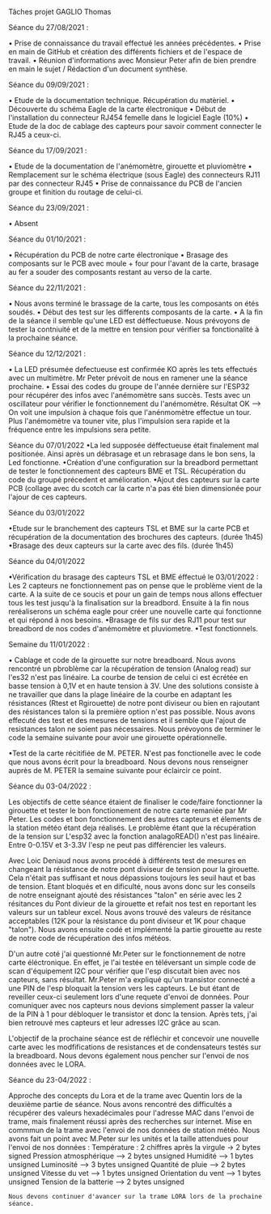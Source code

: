 Tâches projet GAGLIO Thomas

Séance du 27/08/2021 :


• Prise de connaissance du travail effectué les années précédentes.
• Prise en main de GitHub et création des différents fichiers et de l'espace de travail.
• Réunion d'informations avec Monsieur Peter afin de bien prendre en main le sujet / Rédaction d'un document synthèse.


Séance du 09/09/2021 :


• Etude de la documentation technique. Récupération du matèriel.
• Découverte du schéma Eagle de la carte électronique
• Début de l'installation du connecteur RJ454 femelle dans le logiciel Eagle (10%)
• Etude de la doc de cablage des capteurs pour savoir comment connecter le RJ45 a ceux-ci.


Séance du 17/09/2021 :

• Etude de la documentation de l'anémomètre, girouette et pluviomètre
• Remplacement sur le schéma électrique (sous Eagle) des connecteurs RJ11 par des connecteur RJ45
• Prise de connaissance du PCB de l'ancien groupe et finition du routage de celui-ci.  

Séance du 23/09/2021 :

• Absent


Séance du 01/10/2021 :

  • Récupération du PCB de notre carte électronique
  • Brasage des composants sur le PCB avec moule + four pour l'avant de la carte, brasage au fer a souder des composants restant au verso de la carte. 
  
  Séance du 22/11/2021 :
  
  • Nous avons terminé le brassage de la carte, tous les composants on étés soudés. 
  • Début des test sur les differents composants de la carte. 
  • A la fin de la séance il semble qu'une LED est déffectueuse. Nous prévoyons de tester la contniuité et de la mettre en tension pour vérifier sa fonctionalité à la prochaine séance.
  
 
  Séance du 12/12/2021 :
  
• La LED présumée defectueuse est confirmée KO après les tets effectués avec un multimètre. Mr Peter prévoit de nous en ramener une la séance prochaine.
• Essai des codes du groupe de l'année dernière sur l'ESP32 pour récupérer des infos avec l'anémomètre sans succès. Tests avec un oscillateur pour vérifier le fonctionnement du l'anémomètre. Résultat OK --> On voit une impulsion à chaque fois que l'anénmomètre effectue un tour. Plus l'anémomètre va touner vite, plus l'impulsion sera rapide et la fréquence entre les impulsions sera petite.

Séance du 07/01/2022
•La led supposée déffectueuse était finalement mal positionée. Ainsi après un débrasage et un rebrasage dans le bon sens, la Led fonctionne.
•Création d'une configuration sur la breadbord permettant de tester le fonctionnement des capteurs BME et TSL. Récupération du code du groupé précedent et amélioration.
•Ajout des capteurs sur la carte PCB (collage avec du scotch car la carte n'a pas été bien dimensionée pour l'ajour de ces capteurs.

Séance du 03/01/2022

•Etude sur le branchement des capteurs TSL et BME sur la carte PCB et récupération de la documentation des brochures des capteurs. (durée 1h45)
•Brasage des deux capteurs sur la carte avec des fils. (durée 1h45)

Séance du 04/01/2022

•Vérification du brasage des capteurs TSL et BME éffectué le 03/01/2022 : Les 2 capteurs ne fonctionnement pas on pense que le problème vient de la carte. A la suite de ce soucis et pour un gain de temps nous allons effectuer tous les test jusqu'à la finalisation sur la breadbord. Ensuite à la fin nous reréaliserons un schéma eagle pour créer une nouvelle carte qui fonctionne et qui répond à nos besoins.
•Brasage de fils sur des RJ11 pour test sur breadbord de nos codes d'anémomètre et pluviometre.
•Test fonctionnels. 

Semaine du 11/01/2022 : 

• Cablage et code de la girouette sur notre breadboard. Nous avons rencontré un pbroblème car la récupération de tension (Analog read) sur l'es32 n'est pas linéaire. La courbe de tension de celui ci est écrétée en basse tension à 0,1V et en haute tension à 3V. Une des solutions consiste à ne travailler que dans la plage linéaire de la courbe en adaptant les résistances (Rtest et Rgirouette) de notre pont diviseur ou bien en rajoutant des résistances talon si la première option n'est pas possible. Nous avons effecuté des test et des mesures de tensions et il semble que l'ajout de resistances talon ne soient pas nécessaires. Nous prévoyons de terminer le code la semaine suivante pour avoir une girouette opérationnelle. 

•Test de la carte récitifiée de M. PETER. N'est pas fonctionelle avec le code que nous avons écrit pour la breadboard. Nous devons nous renseigner auprès de M. PETER la semaine suivante pour éclaircir ce point. 



Séance du 03-04/2022 : 

Les objectifs de cette séance étaient de finaliser le code/faire fonctionner la girouette et tester le bon fonctionement de notre carte remaniée par Mr Peter. Les codes et bon fonctionnement des autres capteurs et élements de la station météo étant deja réalisés. 
Le problème étant que la récupération de la tension sur L'esp32 avec la fonction analagoREAD() n'est pas linéaire. Entre 0-0.15V et 3-3.3V l'esp ne peut pas différencier les valeurs. 

Avec Loic Deniaud nous avons procédé à différents test de mesures en changeant la résistance de notre pont diviseur de tension pour la girouette. Cela n'était pas suffisant et nous dépassions toujours les seuil haut et bas de tension. Etant bloqués et en dificulté, nous avons donc sur les conseils de notre enseignant ajouté des résistances "talon" en série avec les 2 résitances du Pont divieur de la girouette et refait nos test en reportant les valeurs sur un tableur excel. Nous avons trouvé des valeurs de résitance acceptables (12K pour la résistance du pont diviseur et 1K pour chaque "talon"). Nous avons ensuite codé et implémenté la partie girouette au reste de notre code de récupération des infos météos.

D'un autre coté j'ai questionné Mr.Peter sur le fonctionnement de notre carte éléctronique. En effet, je l'ai testée en téléversant un simple code de scan d'équipement I2C pour vérifier que l'esp discutait bien avec nos capteurs, sans résultat. Mr.Peter m'a expliqué qu'un transistor connecté a une PIN de l'esp bloquait la tension vers les capteurs. Le but étant de reveiller ceux-ci seulement lors d'une requete d'envoi de données. Pour comuniquer avec nos capteurs nous devions simplement passer la valeur de la PIN à 1 pour débloquer le transistor et donc la tension. Après tets, j'ai bien retrouvé mes capteurs et leur adresses I2C grâce au scan. 

L'objectif de la prochaine séance est de réfléchir et concevoir une nouvelle carte avec les modfifications de resistances et de condensateurs testés sur la breadboard. Nous devons également nous pencher sur l'envoi de nos données avec le LORA. 



Séance du 23-04/2022 : 



Approche des concepts du Lora et de la trame avec Quentin lors de la deuxième partie de séance. Nous avons rencontré des difficultés a récupérer des valeurs hexadécimales pour l'adresse MAC dans l'envoi de trame, mais finalement réussi après des recherches sur internet. Mise en commmun de la trame avec l'envoi de nos données de station météo. Nous avons fait un point avec M.Peter sur les unités et la taille attendues pour l'envoi de nos données :
			Température : 2 chiffres après la virgule -> 2 bytes signed
			Pression atmosphérique --> 2 bytes unsigned
			Humidité --> 1 bytes unsigned
			Luminosité --> 3 bytes unsigned
			Quantité de pluie --> 2 bytes unsigned
			Vitesse du vet --> 1 bytes unsigned
			Orientation du vent --> 1 bytes unsigned
			Tension de la batterie --> 2 bytes unsigned
      
    Nous devons continuer d'avancer sur la trame LORA lors de la prochaine séance.


